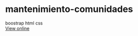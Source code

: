 # mantenimiento-comunidades
boostrap html css
<br>
<a href="https://yerikagilprojects1.netlify.com">View online</a>

